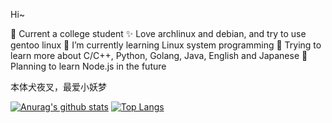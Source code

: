 Hi~

<!--
**weilinfox/weilinfox** is a ✨ _special_ ✨ repository because its `README.md` (this file) appears on your GitHub profile.

### Hi there 👋

Here are some ideas to get you started:

- 🔭 I’m currently working on ...
- 🌱 I’m currently learning ...
- 👯 I’m looking to collaborate on ...
- 🤔 I’m looking for help with ...
- 💬 Ask me about ...
- 📫 How to reach me: ...
- 😄 Pronouns: ...
- ⚡ Fun fact: ...
-->

👯 Current a college student
✨ Love archlinux and debian, and try to use gentoo linux
🌱 I’m currently learning Linux system programming
🌱 Trying to learn more about C/C++, Python, Golang, Java, English and Japanese
🌱 Planning to learn Node.js in the future

本体犬夜叉，最爱小妖梦

[![Anurag's github stats](https://github-readme-stats.vercel.app/api?username=weilinfox)](https://github.com/anuraghazra/github-readme-stats) [![Top Langs](https://github-readme-stats.vercel.app/api/top-langs/?username=weilinfox&layout=compact)](https://github.com/anuraghazra/github-readme-stats)
